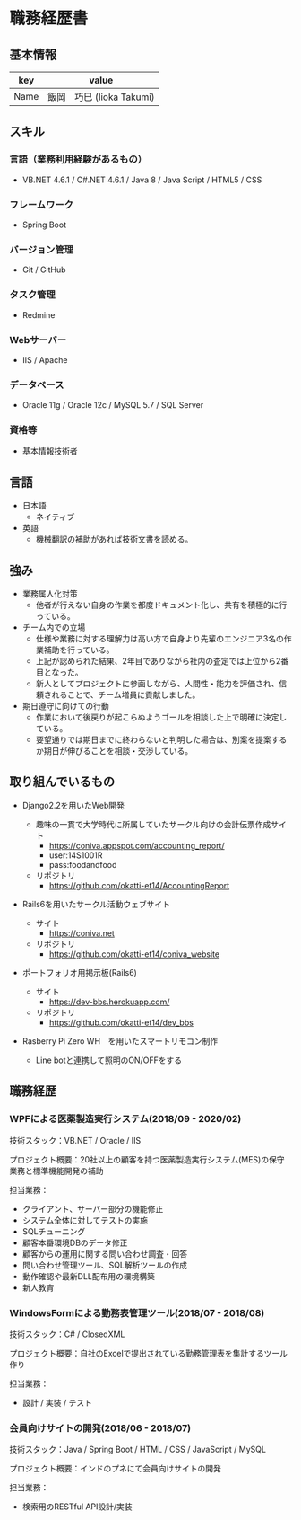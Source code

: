 # 職務経歴書

## 基本情報

|key|value|
|---|-----|
|Name|飯岡　巧巳 (Iioka Takumi)|

## スキル
 ### 言語（業務利用経験があるもの）
 - VB.NET 4.6.1 / C#.NET 4.6.1 / Java 8 / Java Script / HTML5 / CSS

 ### フレームワーク

 - Spring Boot

 ### バージョン管理

 - Git / GitHub

 ### タスク管理

 - Redmine

 ### Webサーバー

 - IIS / Apache

 ### データベース

 - Oracle 11g / Oracle 12c / MySQL 5.7 / SQL Server

 ### 資格等

 - 基本情報技術者

## 言語

 - 日本語
   - ネイティブ
 - 英語
   - 機械翻訳の補助があれば技術文書を読める。

## 強み
 - 業務属人化対策
   - 他者が行えない自身の作業を都度ドキュメント化し、共有を積極的に行っている。
 - チーム内での立場
   - 仕様や業務に対する理解力は高い方で自身より先輩のエンジニア3名の作業補助を行っている。
   - 上記が認められた結果、2年目でありながら社内の査定では上位から2番目となった。
   - 新人としてプロジェクトに参画しながら、人間性・能力を評価され、信頼されることで、チーム増員に貢献しました。
 - 期日遵守に向けての行動
   - 作業において後戻りが起こらぬようゴールを相談した上で明確に決定している。
   - 要望通りでは期日までに終わらないと判明した場合は、別案を提案するか期日が伸びることを相談・交渉している。

## 取り組んでいるもの
 - Django2.2を用いたWeb開発
   - 趣味の一貫で大学時代に所属していたサークル向けの会計伝票作成サイト
     - https://coniva.appspot.com/accounting_report/
     - user:14S1001R
     - pass:foodandfood
   - リポジトリ
     - https://github.com/okatti-et14/AccountingReport

 - Rails6を用いたサークル活動ウェブサイト
   - サイト
     - https://coniva.net
   - リポジトリ
     - https://github.com/okatti-et14/coniva_website

 - ポートフォリオ用掲示板(Rails6)
   - サイト
     - https://dev-bbs.herokuapp.com/
   - リポジトリ
     - https://github.com/okatti-et14/dev_bbs

 - Rasberry Pi Zero WH　を用いたスマートリモコン制作
   - Line botと連携して照明のON/OFFをする

## 職務経歴

 ### WPFによる医薬製造実行システム(2018/09 - 2020/02)
  技術スタック：VB.NET / Oracle / IIS

  プロジェクト概要：20社以上の顧客を持つ医薬製造実行システム(MES)の保守業務と標準機能開発の補助

  担当業務：
  - クライアント、サーバー部分の機能修正
  - システム全体に対してテストの実施
  - SQLチューニング
  - 顧客本番環境DBのデータ修正
  - 顧客からの運用に関する問い合わせ調査・回答
  - 問い合わせ管理ツール、SQL解析ツールの作成
  - 動作確認や最新DLL配布用の環境構築
  - 新人教育


 ### WindowsFormによる勤務表管理ツール(2018/07 - 2018/08)
  技術スタック：C# / ClosedXML

  プロジェクト概要：自社のExcelで提出されている勤務管理表を集計するツール作り

  担当業務：
  - 設計 / 実装 / テスト

 ### 会員向けサイトの開発(2018/06 - 2018/07)
  技術スタック：Java / Spring Boot / HTML / CSS / JavaScript / MySQL

  プロジェクト概要：インドのプネにて会員向けサイトの開発

  担当業務：
  - 検索用のRESTful API設計/実装

